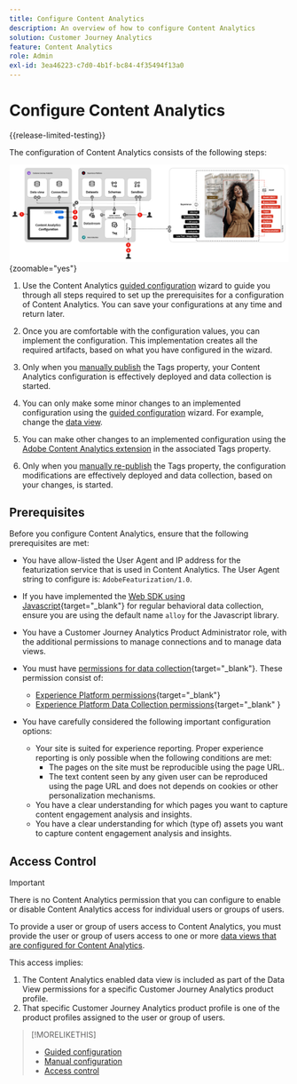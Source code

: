 ```yaml
---
title: Configure Content Analytics
description: An overview of how to configure Content Analytics
solution: Customer Journey Analytics
feature: Content Analytics
role: Admin
exl-id: 3ea46223-c7d0-4b1f-bc84-4f35494f13a0
---
```

# Configure Content Analytics

{{release-limited-testing}}


The configuration of Content Analytics consists of the following steps:

![Configuration of Content Analytics](../assets/aca-configuration.svg){zoomable="yes"}

1. Use the Content Analytics [guided configuration](guided.md) wizard to guide you through all steps required to set up the prerequisites for a configuration of Content Analytics. You can save your configurations at any time and return later.
1. Once you are comfortable with the configuration values, you can implement the configuration. This implementation creates all the required artifacts, based on what you have configured in the wizard. 
1. Only when you [manually publish](manual.md) the Tags property, your Content Analytics configuration is effectively deployed and data collection is started.

1. You can only make some minor changes to an implemented configuration using the [guided configuration](guided.md) wizard. For example, change the [data view](/help/data-views/data-views.md).
1. You can make other changes to an implemented configuration using the [Adobe Content Analytics extension](https://experienceleague.adobe.com/en/docs/experience-platform/tags/extensions/client/content-analytics/overview) in the associated Tags property.
1. Only when you [manually re-publish](manual.md) the Tags property, the configuration modifications are effectively deployed and data collection, based on your changes, is started.


## Prerequisites

Before you configure Content Analytics, ensure that the following prerequisites are met:

* You have allow-listed the User Agent and IP address for the featurization service that is used in Content Analytics. The User Agent string to configure is: <code>AdobeFeaturization/1.0</code>.
* If you have implemented the [Web SDK using Javascript](https://experienceleague.adobe.com/en/docs/experience-platform/web-sdk/install/library){target="_blank"} for regular behavioral data collection, ensure you are using the default name <code>alloy</code> for the Javascript library.
* You have a Customer Journey Analytics Product Administrator role, with the additional permissions to manage connections and to manage data views. 
* You must have [permissions for data collection](https://experienceleague.adobe.com/en/docs/experience-platform/collection/permissions){target="_blank"}. These permission consist of:
  * [Experience Platform permissions](https://experienceleague.adobe.com/en/docs/experience-platform/collection/permissions#adobe-experience-platform-permissions){target="_blank"}
  * [Experience Platform Data Collection permissions](https://experienceleague.adobe.com/en/docs/experience-platform/collection/permissions#adobe-experience-platform-data-collection-permissions){target="_blank" }
* You have carefully considered the following important configuration options:

  * Your site is suited for experience reporting. Proper experience reporting is only possible when the following conditions are met:
     * The pages on the site must be reproducible using the page URL.
     * The text content seen by any given user can be reproduced using the page URL and does not depends on cookies or other personalization mechanisms.
  * You have a clear understanding for which pages you want to capture content engagement analysis and insights.
  * You have a clear understanding for which (type of) assets you want to capture content engagement analysis and insights.


## Access Control

>[!IMPORTANT]
>
>There is no Content Analytics permission that you can configure to enable or disable Content Analytics access for individual users or groups of users.
>

To provide a user or group of users access to Content Analytics, you must provide the user or group of users access to one or more [data views that are configured for Content Analytics](guided.md#data-view).

This access implies:

1. The Content Analytics enabled data view is included as part of the Data View permissions for a specific Customer Journey Analytics product profile.
1. That specific Customer Journey Analytics product profile is one of the product profiles assigned to the user or group of users.

>[!MORELIKETHIS]
>
>* [Guided configuration](guided.md)
>* [Manual configuration](manual.md)
>* [Access control](/help/technotes/access-control.md)
>

